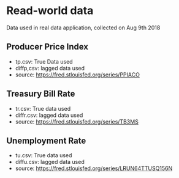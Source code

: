 # Read-world data
Data used in real data application, collected on Aug 9th 2018 

## Producer Price Index 
- tp.csv: True Data used
- diffp,csv: lagged data used
- source: https://fred.stlouisfed.org/series/PPIACO

## Treasury Bill Rate
- tr.csv: True data used
- diffr.csv: lagged data used
- source: https://fred.stlouisfed.org/series/TB3MS


## Unemployment Rate
- tu.csv: True data used
- diffu.csv: lagged data used
- source: https://fred.stlouisfed.org/series/LRUN64TTUSQ156N
